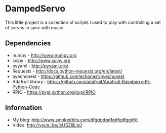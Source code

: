 DampedServo
===========

This little project is a collection of scripts I used to play with controlling
a set of servos in sync with music.

Dependencies
------------
  - numpy - http://www.numpy.org
  - scipy - http://www.scipy.org
  - pyyaml -  http://pyyaml.org/
  - Requests - http://docs.python-requests.org/en/latest/
  - pyechonest - https://github.com/echonest/pyechonest
  - Adafruit library - https://github.com/adafruit/Adafruit-Raspberry-Pi-Python-Code
  - RPIO - https://pypi.python.org/pypi/RPIO

Information
-----------
  - My blog: http://www.smokedbits.com/dfgdgdgdfgdfgdfggdfd
  - Video: http://youtu.be/lxUSZIiILp0
